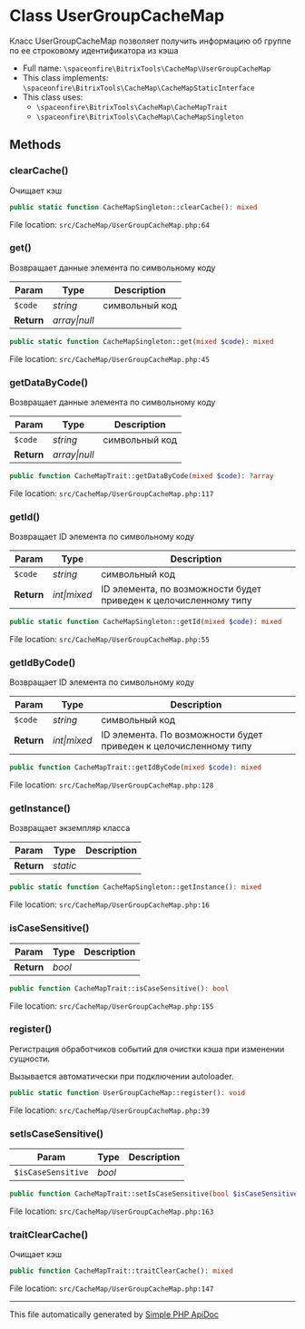 # Class UserGroupCacheMap

Класс UserGroupCacheMap позволяет получить информацию об группе по ее строковому идентификатора из кэша

-   Full name: `\spaceonfire\BitrixTools\CacheMap\UserGroupCacheMap`
-   This class implements: `\spaceonfire\BitrixTools\CacheMap\CacheMapStaticInterface`
-   This class uses:
    -   `\spaceonfire\BitrixTools\CacheMap\CacheMapTrait`
    -   `\spaceonfire\BitrixTools\CacheMap\CacheMapSingleton`

## Methods

### clearCache()

Очищает кэш

```php
public static function CacheMapSingleton::clearCache(): mixed
```

File location: `src/CacheMap/UserGroupCacheMap.php:64`

### get()

Возвращает данные элемента по символьному коду

| Param      | Type              | Description    |
| ---------- | ----------------- | -------------- |
| `$code`    | _string_          | символьный код |
| **Return** | _array&#124;null_ |                |

```php
public static function CacheMapSingleton::get(mixed $code): mixed
```

File location: `src/CacheMap/UserGroupCacheMap.php:45`

### getDataByCode()

Возвращает данные элемента по символьному коду

| Param      | Type              | Description    |
| ---------- | ----------------- | -------------- |
| `$code`    | _string_          | символьный код |
| **Return** | _array&#124;null_ |                |

```php
public function CacheMapTrait::getDataByCode(mixed $code): ?array
```

File location: `src/CacheMap/UserGroupCacheMap.php:117`

### getId()

Возвращает ID элемента по символьному коду

| Param      | Type             | Description                                                      |
| ---------- | ---------------- | ---------------------------------------------------------------- |
| `$code`    | _string_         | символьный код                                                   |
| **Return** | _int&#124;mixed_ | ID элемента, по возможности будет приведен к целочисленному типу |

```php
public static function CacheMapSingleton::getId(mixed $code): mixed
```

File location: `src/CacheMap/UserGroupCacheMap.php:55`

### getIdByCode()

Возвращает ID элемента по символьному коду

| Param      | Type             | Description                                                      |
| ---------- | ---------------- | ---------------------------------------------------------------- |
| `$code`    | _string_         | символьный код                                                   |
| **Return** | _int&#124;mixed_ | ID элемента. По возможности будет приведен к целочисленному типу |

```php
public function CacheMapTrait::getIdByCode(mixed $code): mixed
```

File location: `src/CacheMap/UserGroupCacheMap.php:128`

### getInstance()

Возвращает экземпляр класса

| Param      | Type     | Description |
| ---------- | -------- | ----------- |
| **Return** | _static_ |             |

```php
public static function CacheMapSingleton::getInstance(): mixed
```

File location: `src/CacheMap/UserGroupCacheMap.php:16`

### isCaseSensitive()

| Param      | Type   | Description |
| ---------- | ------ | ----------- |
| **Return** | _bool_ |             |

```php
public function CacheMapTrait::isCaseSensitive(): bool
```

File location: `src/CacheMap/UserGroupCacheMap.php:155`

### register()

Регистрация обработчиков событий для очистки кэша при изменении сущности.

Вызывается автоматически при подключении autoloader.

```php
public static function UserGroupCacheMap::register(): void
```

File location: `src/CacheMap/UserGroupCacheMap.php:39`

### setIsCaseSensitive()

| Param              | Type   | Description |
| ------------------ | ------ | ----------- |
| `$isCaseSensitive` | _bool_ |             |

```php
public function CacheMapTrait::setIsCaseSensitive(bool $isCaseSensitive): void
```

File location: `src/CacheMap/UserGroupCacheMap.php:163`

### traitClearCache()

Очищает кэш

```php
public function CacheMapTrait::traitClearCache(): mixed
```

File location: `src/CacheMap/UserGroupCacheMap.php:147`

---

This file automatically generated by [Simple PHP ApiDoc](https://github.com/spaceonfire/simple-php-apidoc)
